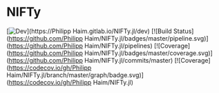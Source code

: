 # NIFTy

[![Dev](https://img.shields.io/badge/docs-dev-blue.svg)](https://Philipp Haim.gitlab.io/NIFTy.jl/dev)
[![Build Status](https://github.com/Philipp Haim/NIFTy.jl/badges/master/pipeline.svg)](https://github.com/Philipp Haim/NIFTy.jl/pipelines)
[![Coverage](https://github.com/Philipp Haim/NIFTy.jl/badges/master/coverage.svg)](https://github.com/Philipp Haim/NIFTy.jl/commits/master)
[![Coverage](https://codecov.io/gh/Philipp Haim/NIFTy.jl/branch/master/graph/badge.svg)](https://codecov.io/gh/Philipp Haim/NIFTy.jl)
